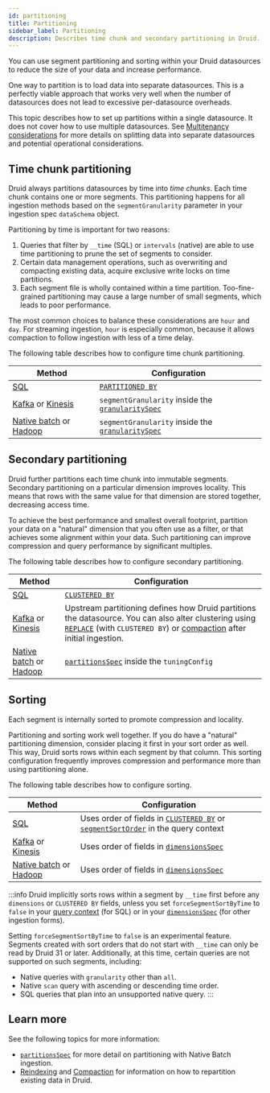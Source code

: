 ```yaml
---
id: partitioning
title: Partitioning
sidebar_label: Partitioning
description: Describes time chunk and secondary partitioning in Druid. Provides guidance to choose a secondary partition dimension.
---
```


<!--
  ~ Licensed to the Apache Software Foundation (ASF) under one
  ~ or more contributor license agreements.  See the NOTICE file
  ~ distributed with this work for additional information
  ~ regarding copyright ownership.  The ASF licenses this file
  ~ to you under the Apache License, Version 2.0 (the
  ~ "License"); you may not use this file except in compliance
  ~ with the License.  You may obtain a copy of the License at
  ~
  ~   http://www.apache.org/licenses/LICENSE-2.0
  ~
  ~ Unless required by applicable law or agreed to in writing,
  ~ software distributed under the License is distributed on an
  ~ "AS IS" BASIS, WITHOUT WARRANTIES OR CONDITIONS OF ANY
  ~ KIND, either express or implied.  See the License for the
  ~ specific language governing permissions and limitations
  ~ under the License.
  -->

You can use segment partitioning and sorting within your Druid datasources to reduce the size of your data and increase performance.

One way to partition is to load data into separate datasources. This is a perfectly viable approach that works very well when the number of datasources does not lead to excessive per-datasource overheads.

This topic describes how to set up partitions within a single datasource. It does not cover how to use multiple datasources. See [Multitenancy considerations](../querying/multitenancy.md) for more details on splitting data into separate datasources and potential operational considerations.

## Time chunk partitioning

Druid always partitions datasources by time into _time chunks_. Each time chunk contains one or more segments. This partitioning happens for all ingestion methods based on the `segmentGranularity` parameter in your ingestion spec `dataSchema` object.

Partitioning by time is important for two reasons:

1. Queries that filter by `__time` (SQL) or `intervals` (native) are able to use time partitioning to prune the set of segments to consider.
2. Certain data management operations, such as overwriting and compacting existing data, acquire exclusive write locks on time partitions.
3. Each segment file is wholly contained within a time partition. Too-fine-grained partitioning may cause a large number
   of small segments, which leads to poor performance.

The most common choices to balance these considerations are `hour` and `day`. For streaming ingestion, `hour` is especially
common, because it allows compaction to follow ingestion with less of a time delay.

The following table describes how to configure time chunk partitioning.

|Method|Configuration|
|------|------------|
|[SQL](../multi-stage-query/index.md)|[`PARTITIONED BY`](../multi-stage-query/concepts.md#partitioning)|
|[Kafka](../ingestion/kafka-ingestion.md) or [Kinesis](../ingestion/kinesis-ingestion.md)|`segmentGranularity` inside the [`granularitySpec`](ingestion-spec.md#granularityspec)|
|[Native batch](native-batch.md) or [Hadoop](hadoop.md)|`segmentGranularity` inside the [`granularitySpec`](ingestion-spec.md#granularityspec)|

## Secondary partitioning

Druid further partitions each time chunk into immutable segments. Secondary partitioning on a particular dimension improves locality. This means that rows with the same value for that dimension are stored together, decreasing access time.

To achieve the best performance and smallest overall footprint, partition your data on a "natural" dimension that
you often use as a filter, or that achieves some alignment within your data. Such partitioning can improve compression
and query performance by significant multiples.

The following table describes how to configure secondary partitioning.

|Method|Configuration|
|------|------------|
|[SQL](../multi-stage-query/index.md)|[`CLUSTERED BY`](../multi-stage-query/concepts.md#clustering)|
|[Kafka](../ingestion/kafka-ingestion.md) or [Kinesis](../ingestion/kinesis-ingestion.md)|Upstream partitioning defines how Druid partitions the datasource. You can also alter clustering using [`REPLACE`](../multi-stage-query/concepts.md#replace) (with `CLUSTERED BY`) or [compaction](../data-management/compaction.md) after initial ingestion.|
|[Native batch](native-batch.md) or [Hadoop](hadoop.md)|[`partitionsSpec`](native-batch.md#partitionsspec) inside the `tuningConfig`|

## Sorting

Each segment is internally sorted to promote compression and locality.

Partitioning and sorting work well together. If you do have a "natural" partitioning dimension, consider placing it
first in your sort order as well. This way, Druid sorts rows within each segment by that column. This sorting configuration
frequently improves compression and performance more than using partitioning alone.

The following table describes how to configure sorting.

|Method|Configuration|
|------|------------|
|[SQL](../multi-stage-query/index.md)|Uses order of fields in [`CLUSTERED BY`](../multi-stage-query/concepts.md#clustering) or [`segmentSortOrder`](../multi-stage-query/reference.md#context) in the query context|
|[Kafka](../ingestion/kafka-ingestion.md) or [Kinesis](../ingestion/kinesis-ingestion.md)|Uses order of fields in [`dimensionsSpec`](ingestion-spec.md#granularityspec)|
|[Native batch](native-batch.md) or [Hadoop](hadoop.md)|Uses order of fields in [`dimensionsSpec`](ingestion-spec.md#granularityspec)|

:::info
Druid implicitly sorts rows within a segment by `__time` first before any `dimensions` or `CLUSTERED BY` fields, unless
you set `forceSegmentSortByTime` to `false` in your
[query context](../multi-stage-query/reference.md#context-parameters) (for SQL) or in your
[`dimensionsSpec`](ingestion-spec.md#dimensionsspec) (for other ingestion forms).

Setting `forceSegmentSortByTime` to `false` is an experimental feature. Segments created with sort orders that
do not start with `__time` can only be read by Druid 31 or later. Additionally, at this time, certain queries are not
supported on such segments, including:

- Native queries with `granularity` other than `all`.
- Native `scan` query with ascending or descending time order.
- SQL queries that plan into an unsupported native query.
:::

## Learn more

See the following topics for more information:

* [`partitionsSpec`](native-batch.md#partitionsspec) for more detail on partitioning with Native Batch ingestion.
* [Reindexing](../data-management/update.md#reindex) and [Compaction](../data-management/compaction.md) for information on how to repartition existing data in Druid.
